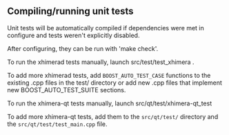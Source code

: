 Compiling/running unit tests
------------------------------------

Unit tests will be automatically compiled if dependencies were met in configure
and tests weren't explicitly disabled.

After configuring, they can be run with 'make check'.

To run the xhimerad tests manually, launch src/test/test_xhimera .

To add more xhimerad tests, add `BOOST_AUTO_TEST_CASE` functions to the existing
.cpp files in the test/ directory or add new .cpp files that
implement new BOOST_AUTO_TEST_SUITE sections.

To run the xhimera-qt tests manually, launch src/qt/test/xhimera-qt_test

To add more xhimera-qt tests, add them to the `src/qt/test/` directory and
the `src/qt/test/test_main.cpp` file.
